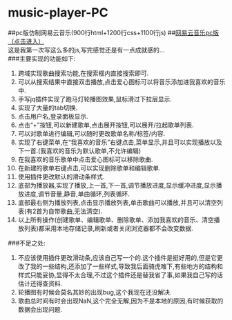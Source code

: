 # music-player-PC
##pc版仿制网易云音乐(900行html+1200行css+1100行js)
##<a href="http://onlyfzz.p.imooc.io/">网易云音乐pc版（点击进入）</a><br>
这是我第一次写这么多的js,写完感觉还是有一点成就感的...<br>
###主要实现的功能如下:
<ol>
<li>跨域实现歌曲搜索功能,在搜索框内直接搜索即可.</li>
<li>可以从搜索结果中直接双击播放,点击爱心图标可以将音乐添加进我喜欢的音乐中.</li>
<li>手写jq插件实现了跑马灯轮播图效果,鼠标滑过下拉层显示.</li>
<li>实现了大量的tab切换.</li>
<li>点击用户名,登录面板显示.</li>
<li>点击“+”按钮,可以新建歌单,点击展开按钮,可以展开/拉起歌单列表.</li>
<li>可以对歌单进行编辑,可以随时更改歌单名称/标签/内容.</li>
<li>实现了右键菜单,在“我喜欢的音乐”右键点击,菜单显示,并且可以实现播放以及下一首.(我喜欢的音乐为默认歌单,不允许编辑)</li>
<li>在我喜欢的音乐歌单中点击爱心图标可以移除歌曲.</li>
<li>在新建的歌单右键点击,可以实现删除歌单和编辑歌单.</li>
<li>使用插件更改默认的滑动条样式.</li>
<li>底部为播放器,实现了播放,上一首,下一首,调节播放进度,显示缓冲进度,显示播放进度,调节音量,静音,单曲循环,列表循环.</li>
<li>底部最右侧为播放列表,点击显示播放列表,单击歌曲可以播放,并且可以清空列表(有2首为自带歌曲,无法清空).</li>
<li>以上所有操作(创建歌单、编辑歌单、删除歌单、添加我喜欢的音乐、清空播放列表)都采用本地存储记录,刷新或者关闭浏览器都不会改变数据.</li>
</ol>
###不足之处:
<ol>
<li>不应该使用插件更改滑动条,应该自己写一个的.这个插件是挺好用的,但是它更改了我的一些结构,还添加了一些样式,导致我后面骑虎难下,有些地方的结构和样式只能妥协,显得不太合理,不过这个插件还是替我省了事,如果我自己写的话估计还得查资料.</li>
<li>轮播图有时候会莫名其妙的出现bug,这个我现在还没解决.</li>
<li>歌曲总时间有时会出现NaN,这个完全无解,因为不是本地的原因,有时候获取的数据会出现问题.</li>
</ol>

